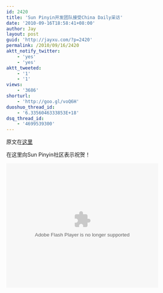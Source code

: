 ```yaml
---
id: 2420
title: 'Sun Pinyin开发团队接受China Daily采访'
date: '2010-09-16T18:58:41+08:00'
author: Jay
layout: post
guid: 'http://jayxu.com/?p=2420'
permalink: /2010/09/16/2420
aktt_notify_twitter:
    - 'yes'
    - 'yes'
aktt_tweeted:
    - '1'
    - '1'
views:
    - '3686'
shorturl:
    - 'http://goo.gl/voQ6H'
duoshuo_thread_id:
    - '6.3356046333853E+18'
dsq_thread_id:
    - '4699539300'
---
```


原文在<a href="http://www.chinadaily.com.cn/video/2010-09/16/content_11310174.htm" target="_blank">这里</a>

在这里向Sun Pinyin社区表示祝贺！

<object align="middle" classid="clsid:d27cdb6e-ae6d-11cf-96b8-444553540000" codebase="http://mpub.chinadaily.com.cn/files/swflash.cab#version=9,0,0,0" height="330" id="vp" width="404"><param name="allowScriptAccess" value="sameDomain">
<param name="allowFullScreen" value="true">
<param name="movie" value="http://mpub.chinadaily.com.cn/files/vpv1.swf">
<param name="FlashVars" value="id=5627&amp;head=http://mpub.chinadaily.com.cn/xmls/">
<param name="quality" value="high">
<param name="scale" value="noscale">
<param name="bgcolor" value="#ffffff">
<embed align="middle" allowfullscreen="true" allowscriptaccess="sameDomain" bgcolor="#ffffff" flashvars="id=5627&amp;head=http://mpub.chinadaily.com.cn/xmls/" height="330" name="vp" pluginspage="http://www.macromedia.com/go/getflashplayer" quality="high" scale="noscale" src="http://mpub.chinadaily.com.cn/files/vpv1.swf" type="application/x-shockwave-flash" width="404"></object>